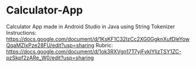 # Calculator-App
Calculator App made in Android Studio in Java using String Tokenizer
Instructions: https://docs.google.com/document/d/1KsKF1C32lzCc2XG0GgknXufDleYowQqaMZIxPze28FU/edit?usp=sharing
Rubric: https://docs.google.com/document/d/1ok3RXVgn17T7yjFvkIYlizTSY1ZC-pzSkpf2zARe_W0/edit?usp=sharing
